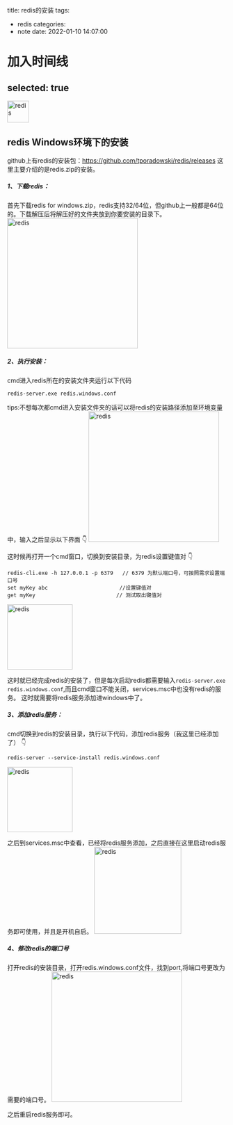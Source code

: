 title: redis的安装
tags:
  - redis
categories:
  - note
date: 2022-01-10 14:07:00
# 加入时间线
selected: true
---
<img src="https://s4.ax1x.com/2022/01/10/7ErYuD.png" alt="redis" width="auto" height="50">  

## redis Windows环境下的安装
github上有redis的安装包：<https://github.com/tporadowski/redis/releases>
这里主要介绍的是redis.zip的安装。

##### 1、下载redis：
首先下载redis for windows.zip，redis支持32/64位，但github上一般都是64位的。下载解压后将解压好的文件夹放到你要安装的目录下。
<img src="https://s4.ax1x.com/2022/01/10/7ErPNn.png" alt="redis" width="auto" height="300">

##### 2、执行安装：
cmd进入redis所在的安装文件夹运行以下代码
```
redis-server.exe redis.windows.conf
```
tips:不想每次都cmd进入安装文件夹的话可以将redis的安装路径添加至环境变量中，输入之后显示以下界面 👇
<img src="https://s4.ax1x.com/2022/01/10/7ErVjU.png" alt="redis" width="auto" height="300">

这时候再打开一个cmd窗口，切换到安装目录，为redis设置键值对 👇
```
redis-cli.exe -h 127.0.0.1 -p 6379   // 6379 为默认端口号，可按照需求设置端口号
set myKey abc                       //设置键值对
get myKey                          // 测试取出键值对
```
<img src="https://s4.ax1x.com/2022/01/10/7Erihq.png" alt="redis" width="auto" height="150">

这时就已经完成redis的安装了，但是每次启动redis都需要输入```redis-server.exe redis.windows.conf```,而且cmd窗口不能关闭，services.msc中也没有redis的服务。
这时就需要将redis服务添加进windows中了。

##### 3、添加redis服务：
cmd切换到redis的安装目录，执行以下代码，添加redis服务（我这里已经添加了） 👇
```
redis-server --service-install redis.windows.conf
```
<img src="https://s4.ax1x.com/2022/01/10/7ErA3V.png" alt="redis" width="auto" height="150">

之后到services.msc中查看，已经将redis服务添加，之后直接在这里启动redis服务即可使用，并且是开机自启。
<img src="https://s4.ax1x.com/2022/01/10/7Erp7j.png" alt="redis" width="auto" height="200">

##### 4、修改redis的端口号
打开redis的安装目录，打开redis.windows.conf文件，找到port,将端口号更改为需要的端口号。
<img src="https://s4.ax1x.com/2022/01/10/7EreuF.png" alt="redis" width="auto" height="300">

之后重启redis服务即可。
